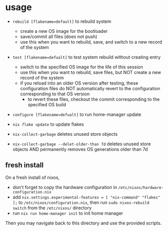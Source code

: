 # usage
- `rebuild [flakename=default]` to rebuild system
    - create a new OS image for the bootloader
    - save/commit all files (does not push)
    - use this when you want to rebuild, save, and switch to a new record of the system

- `test [flakename=defualt]` to test system rebuild without creating entry
    - switch to the specified OS image for the life of this session
    - use this when you want to rebuild, save files, but NOT create a new record of the system
    - if you reload into an older OS version after testing, these configuration files
    do NOT automatically revert to the configuration corresponding to that OS version
        - to revert these files, checkout the commit corresponding to the specified OS build

- `configure [flakename=defualt]` to run home-manager update

- `nix flake update` to update flakes

- `nix-collect-garbage` deletes unused store objects

- `nix-collect-garbage --delet-older-than 7d` deletes unused store objects AND 
permanently removes OS generations older than 7d

## fresh install
On a fresh install of nixos,
- don't forget to copy the hardware configuration in `/etc/nixos/hardware-configuration.nix`
- add  `nix.settings.experimental-features = [ "nix-command" "flakes" ];` to `/etc/nixos/configuration.nix`,
then run `sudo nixos-rebuild switch` from the `/etc/nixos/` directory
- run `nix run home-manager init` to init home manager

Then you may navigate back to this directory and use the provided scripts.
